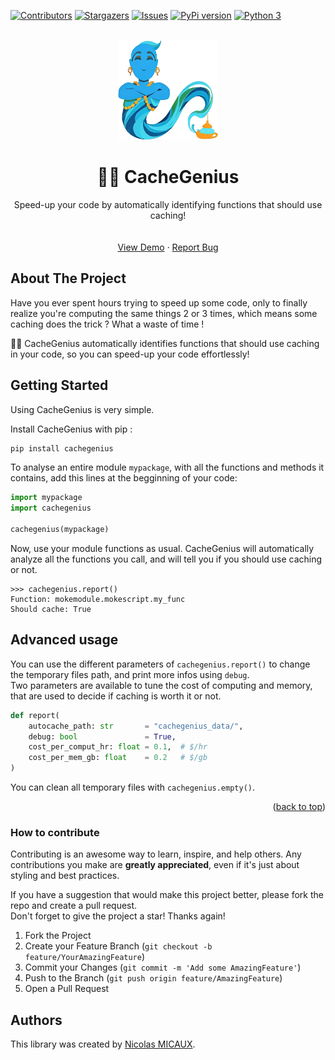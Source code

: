 <a name="readme-top"></a>
[![Contributors][contributors-shield]][contributors-url]<!--[![Forks][forks-shield]][forks-url]-->
[![Stargazers][stars-shield]][stars-url]
[![Issues][issues-shield]][issues-url]<!--[![MIT License][license-shield]][license-url]--><!--[![LinkedIn][linkedin-shield]][linkedin-url]-->
[![PyPi version][pypi-shield]][pypi-url]<!--[![Python 2][python2-shield]][python-url]-->
[![Python 3][python3-shield]][python-url]


<!-- PROJECT LOGO -->
<br />
<div align="center">

  <a href="https://github.com/NicolasMICAUX/cachegenius">
    <img src="https://raw.githubusercontent.com/NicolasMICAUX/cachegenius/main/images/logo.jpg" alt="Logo" width="160" height="160">
  </a>

  <h1 align="center">🧞‍♂️ CacheGenius</h3>

  <p align="center">
    Speed-up your code by automatically identifying functions that should use caching!
    <br />
<!--
    <a href="https://github.com/NicolasMICAUX/cachegenius"><strong>Explore the docs »</strong></a>
-->
    <br />
    <br />
    <a href="https://github.com/NicolasMICAUX/cachegenius">View Demo</a>
    ·
    <a href="https://github.com/NicolasMICAUX/cachegenius/issues">Report Bug</a>
</div>


<!-- ABOUT THE PROJECT -->
## About The Project

<!-- [Screen Shot][product-screenshot] -->
Have you ever spent hours trying to speed up some code, only to finally realize you're computing the same things 2 or 3 times, which means some caching does the trick ? What a waste of time !

🧞‍♂️ CacheGenius automatically identifies functions that should use caching in your code, so you can speed-up your code effortlessly!

<!-- GETTING STARTED -->
## Getting Started
Using CacheGenius is very simple.

Install CacheGenius with pip :
```sh
pip install cachegenius
```

To analyse an entire module `mypackage`, with all the functions and methods it contains, add this lines at the begginning of your code:
```python
import mypackage
import cachegenius

cachegenius(mypackage)
```

Now, use your module functions as usual. CacheGenius will automatically analyze all the functions you call, and will tell you if you should use caching or not.
```
>>> cachegenius.report()
Function: mokemodule.mokescript.my_func
Should cache: True
```

## Advanced usage
You can use the different parameters of `cachegenius.report()` to change the temporary files path, and print more infos using `debug`.  
Two parameters are available to tune the cost of computing and memory, that are used to decide if caching is worth it or not.

```python
def report(
    autocache_path: str       = "cachegenius_data/",
    debug: bool               = True,
    cost_per_comput_hr: float = 0.1,  # $/hr
    cost_per_mem_gb: float    = 0.2   # $/gb
)
```
You can clean all temporary files with `cachegenius.empty()`.


<p align="right">(<a href="#readme-top">back to top</a>)</p>



<!-- CONTRIBUTING -->
<!--
## Contributing
_(Section in english)_  

### Roadmap/todo
| Task | Importance | Difficulty | Contributor on it | Description  |
|:-----|------------|------------|-------------------|:-------------|
|      | ./5        | ./5        | NOBODY            | _e.g._ : ... |

Non-Code contribution :

| Task | Importance | Difficulty | Contributor on it | Description  |
|:-----|------------|------------|-------------------|:-------------|
|      | ./5        | ./5        | NOBODY            | _e.g._ : ... |


_For every todo, just click on the link to find the discussion where I describe how I would do it._  
See the [open issues](https://github.com/NicolasMICAUX/cachegenius/issues) for a full list of proposed features (and known issues).

<p align="right">(<a href="#readme-top">back to top</a>)</p>
-->

### How to contribute
Contributing is an awesome way to learn, inspire, and help others. Any contributions you make are **greatly appreciated**, even if it's just about styling and best practices.

If you have a suggestion that would make this project better, please fork the repo and create a pull request.  
Don't forget to give the project a star! Thanks again!

1. Fork the Project
2. Create your Feature Branch (`git checkout -b feature/YourAmazingFeature`)
3. Commit your Changes (`git commit -m 'Add some AmazingFeature'`)
4. Push to the Branch (`git push origin feature/AmazingFeature`)
5. Open a Pull Request


## Authors
This library was created by [Nicolas MICAUX](https://github.com/NicolasMICAUX).


<!-- MARKDOWN LINKS & IMAGES -->
<!-- https://www.markdownguide.org/basic-syntax/#reference-style-links -->
[contributors-shield]: https://img.shields.io/github/contributors/NicolasMICAUX/cachegenius.svg?style=for-the-badge
[contributors-url]: https://github.com/NicolasMICAUX/cachegenius/graphs/contributors
[stars-shield]: https://img.shields.io/github/stars/NicolasMICAUX/cachegenius.svg?style=for-the-badge
[stars-url]: https://github.com/NicolasMICAUX/cachegenius/stargazers
[issues-shield]: https://img.shields.io/github/issues/NicolasMICAUX/cachegenius.svg?style=for-the-badge
[issues-url]: https://github.com/NicolasMICAUX/cachegenius/issues
[pypi-shield]: https://img.shields.io/pypi/v/cachegenius.svg?style=for-the-badge
[pypi-url]: https://pypi.org/project/cachegenius/
[python2-shield]: https://img.shields.io/badge/python-2.7+-blue.svg?style=for-the-badge
[python3-shield]: https://img.shields.io/badge/python-3.5+-blue.svg?style=for-the-badge
[python-url]: https://www.python.org/downloads/

[//]: # ([license-shield]: https://img.shields.io/github/license/NicolasMICAUX/cachegenius.svg?style=for-the-badge)
[//]: # ([license-url]: https://github.com/NicolasMICAUX/cachegenius/blob/master/LICENSE.txt)
[//]: # ([linkedin-shield]: https://img.shields.io/badge/-LinkedIn-black.svg?style=for-the-badge&logo=linkedin&colorB=555)
[//]: # ([linkedin-url]: https://linkedin.com/in/othneildrew)
[product-screenshot]: images/screenshot.png

